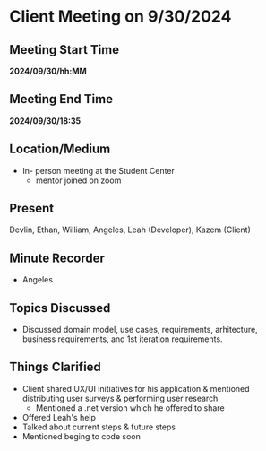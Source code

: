 # Client Meeting on 9/30/2024

## Meeting Start Time

**2024/09/30/hh:MM** 

## Meeting End Time

**2024/09/30/18:35** 

## Location/Medium

* In- person meeting at the Student Center
  * mentor joined on zoom
    
## Present

Devlin, Ethan, William, Angeles, Leah (Developer), Kazem (Client)

## Minute Recorder

* Angeles
  
## Topics Discussed

*  Discussed domain model, use cases, requirements, arhitecture, business requirements, and 1st iteration requirements.

## Things Clarified

* Client shared UX/UI initiatives for his application & mentioned distributing user surveys & performing user research
  * Mentioned a .net version which he offered to share
*  Offered Leah's help
*  Talked about current steps & future steps
  * Mentioned beging to code soon
